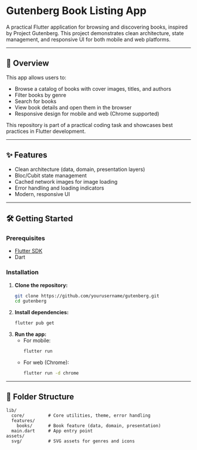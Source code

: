 # Gutenberg Book Listing App

A practical Flutter application for browsing and discovering books, inspired by Project Gutenberg. This project demonstrates clean architecture, state management, and responsive UI for both mobile and web platforms.

---

## 🚀 Overview

This app allows users to:

- Browse a catalog of books with cover images, titles, and authors
- Filter books by genre
- Search for books
- View book details and open them in the browser
- Responsive design for mobile and web (Chrome supported)

This repository is part of a practical coding task and showcases best practices in Flutter development.

---

## ✨ Features

- Clean architecture (data, domain, presentation layers)
- Bloc/Cubit state management
- Cached network images for image loading
- Error handling and loading indicators
- Modern, responsive UI

---

## 🛠️ Getting Started

### Prerequisites

- [Flutter SDK](https://flutter.dev/docs/get-started/install)
- Dart

### Installation

1. **Clone the repository:**
   ```bash
   git clone https://github.com/yourusername/gutenberg.git
   cd gutenberg
   ```
2. **Install dependencies:**
   ```bash
   flutter pub get
   ```
3. **Run the app:**
   - For mobile:
     ```bash
     flutter run
     ```
   - For web (Chrome):
     ```bash
     flutter run -d chrome
     ```

---

## 📁 Folder Structure

```
lib/
  core/         # Core utilities, theme, error handling
  features/
    books/      # Book feature (data, domain, presentation)
  main.dart     # App entry point
assets/
  svg/          # SVG assets for genres and icons
```

